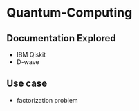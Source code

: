 # Quantum-Computing

## Documentation Explored
* IBM Qiskit
* D-wave

## Use case
* factorization problem 
